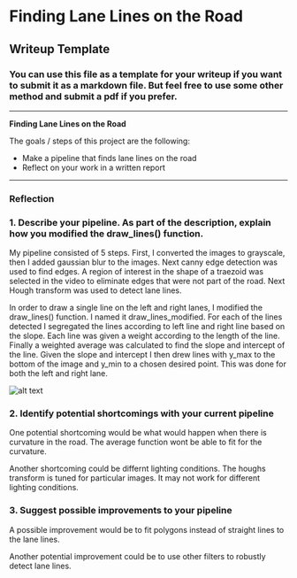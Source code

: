 # **Finding Lane Lines on the Road** 

## Writeup Template

### You can use this file as a template for your writeup if you want to submit it as a markdown file. But feel free to use some other method and submit a pdf if you prefer.

---

**Finding Lane Lines on the Road**

The goals / steps of this project are the following:
* Make a pipeline that finds lane lines on the road
* Reflect on your work in a written report


[//]: # (Image References)

[image1]: ./examples/grayscale.jpg "Grayscale"

---

### Reflection

### 1. Describe your pipeline. As part of the description, explain how you modified the draw_lines() function.

My pipeline consisted of 5 steps. First, I converted the images to grayscale, then I added gaussian blur to the images. Next canny edge detection was used to find edges. A region of interest in the shape of a traezoid was selected in the video to eliminate edges that were not part of the road. Next 
Hough transform was used to detect lane lines. 


In order to draw a single line on the left and right lanes, I modified the draw_lines() function. I named it draw_lines_modified. For each of the lines detected I segregated the lines according to left line and right line based on the slope. Each line was given a weight according to the length of the line. Finally a weighted average was calculated to find the slope and intercept of the line. Given the slope and intercept I then drew lines with y_max to the bottom of the image and y_min to a chosen desired point. This was done for both the left and right lane. 


![alt text][image1]


### 2. Identify potential shortcomings with your current pipeline


One potential shortcoming would be what would happen when there is curvature in the road. The average function wont be able to fit for the curvature. 

Another shortcoming could be differnt lighting conditions. The houghs transform is tuned for particular images. It may not work for different lighting conditions. 


### 3. Suggest possible improvements to your pipeline

A possible improvement would be to fit polygons instead of straight lines to the lane lines. 

Another potential improvement could be to use other filters to robustly detect lane lines. 
